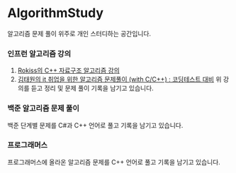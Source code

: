 # AlgorithmStudy
알고리즘 문제 풀이 위주로 개인 스터디하는 공간입니다.

### 인프런 알고리즘 강의
1. [Rokiss의 C++ 자료구조 알고리즘 강의](https://www.inflearn.com/course/%EC%96%B8%EB%A6%AC%EC%96%BC-3d-mmorpg-3)
2. [김태원의 it 취업을 위한 알고리즘 문제풀이 (with C/C++) : 코딩테스트 대비](https://www.inflearn.com/course/%EC%95%8C%EA%B3%A0%EB%A6%AC%EC%A6%98)
위 강의를 듣고 정리 및 문제 풀이 기록을 남기고 있습니다.

### 백준 알고리즘 문제 풀이
백준 단계별 문제를 C#과 C++ 언어로 풀고 기록을 남기고 있습니다.

### 프로그래머스 
프로그래머스에 올라온 알고리즘 문제를 C++ 언어로 풀고 기록을 남기고 있습니다.
